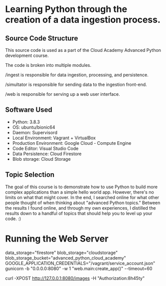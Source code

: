 # Learning Python through the creation of a data ingestion process.


## Source Code Structure

This source code is used as a part of the Cloud Academy Advanced Python development course.

The code is broken into multiple modules. 

/ingest is responsible for data ingestion, processing, and persistence.

/simultator is responsible for sending data to the ingestion front-end.

/web is responsible for serving up a web user interface.

## Software Used
* Python: 3.8.3
* OS: ubuntu/bionic64
* Daemon: Supervisord
* Local Environment: Vagrant + VirtualBox
* Production Environment: Google Cloud - Compute Engine
* Code Editor: Visual Studio Code
* Data Persistence: Cloud Firestore
* Blob storage: Cloud Storage


## Topic Selection
The goal of this course is to demonstrate how to use Python to build more complex applications than a simple hello world app. 
However, there's no limits on what that might cover. In the end, I searched online for what other people thought of when thinking about "advanced Python topics." Between the results I found online, and through my own experiences, I distilled the results down to a handful of topics that should help you to level up your code. :)


# Running the Web Server
data_storage="firestore" blob_storage="cloudstorage" blob_storage_bucket="advanced_python_cloud_academy" GOOGLE_APPLICATION_CREDENTIALS="/vagrant/service_account.json"  gunicorn -b "0.0.0.0:8080" -w 1 "web.main:create_app()" --timeout=60 

curl -XPOST http://127.0.0.1:8080/images -H "Authorization:8h45ty" 